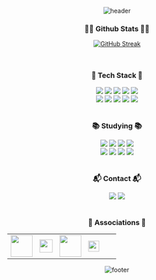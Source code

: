 <div align="center">

  ![header](https://capsule-render.vercel.app/api?type=waving&color=gradient&customColorList=6&text=cussle&animation=fadeIn&height=200&fontAlignY=35)

  <h3 class="title">👨‍💻 Github Stats 👨‍💻</h3>
  
  [![GitHub Streak](https://streak-stats.demolab.com?user=cussle&theme=transparent&border_radius=5)](https://git.io/streak-stats)

  <br>
  <h3 class="title">💎 Tech Stack 💎</h3>

  <div class="contentWrapper">
    <img src="https://img.shields.io/badge/HTML-E34F26?style=for-the-badge&logo=html5&logoColor=white">
    <img src="https://img.shields.io/badge/CSS-1572B6?style=for-the-badge&logo=css3&logoColor=white">
    <img src="https://img.shields.io/badge/Bootstrap-7952B3?style=for-the-badge&logo=bootstrap&logoColor=white">
    <img src="https://img.shields.io/badge/Javascript-F7DF1E?style=for-the-badge&logo=javascript&logoColor=white">
    <img src="https://img.shields.io/badge/jquery-0769AD?style=for-the-badge&logo=jquery&logoColor=white">
  </div>
  <div class="contentWrapper">
    <img src="https://img.shields.io/badge/node.js-5FA04E?style=for-the-badge&logo=nodedotjs&logoColor=white">
    <img src="https://img.shields.io/badge/Typescript-3178C6?style=for-the-badge&logo=typescript&logoColor=white">
    <img src="https://img.shields.io/badge/PHP-777BB4?style=for-the-badge&logo=php&logoColor=white">
    <img src="https://img.shields.io/badge/JAVA-000000?style=for-the-badge&logo=openjdk&logoColor=white">
    <img src="https://img.shields.io/badge/C-A8B9CC?style=for-the-badge&logo=c&logoColor=white">
  </div>
  
  <br>
  
  <h3 class="title">📚 Studying 📚</h3>
  <div class="contentWrapper">
    <img src="https://img.shields.io/badge/REACT-61DAFB?style=for-the-badge&logo=react&logoColor=white">
    <img src="https://img.shields.io/badge/Spring-6DB33F?style=for-the-badge&logo=spring&logoColor=white">
    <img src="https://img.shields.io/badge/SpringBoot-6DB33F?style=for-the-badge&logo=springboot&logoColor=white">
    <img src="https://img.shields.io/badge/mysql-4479A1?style=for-the-badge&logo=mysql&logoColor=white">
  </div>
  <div class="contentWrapper">
    <img src="https://img.shields.io/badge/vue.js-4FC08D?style=for-the-badge&logo=vuedotjs&logoColor=white">
    <img src="https://img.shields.io/badge/express-000000?style=for-the-badge&logo=express&logoColor=white">
    <img src="https://img.shields.io/badge/ocaml-EC6813?style=for-the-badge&logo=ocaml&logoColor=white">
    <img src="https://img.shields.io/badge/python-3776AB?style=for-the-badge&logo=python&logoColor=white">
  </div>

  <br>

  <h3 class="title">📬 Contact 📬</h3>
  <div class="contentWrapper">
    <a href="https://www.instagram.com/beanb_in"><img src="https://img.shields.io/badge/instagram-E4405F?style=for-the-badge&logo=instagram&logoColor=white"></a>
    <a href="mailto:﻿"cussle@kakao.com"><img src="https://img.shields.io/badge/mail-FFCD00?style=for-the-badge&logo=kakao&logoColor=white"></a>
  </div>
  
  <br>

  <h3 align="center">🏢 Associations 🏢</h3>
  <table align="center">
    <tr>
      <td align="center" valign="middle">
        <a href="https://computer.cnu.ac.kr/computer/index.do">
          <img src="https://res.cloudinary.com/cussle/image/upload/v1715324636/github/logo/lg4bxkeqvhjo2v8ost2i.png" height="50">
        </a>
      </td>
      <td align="center" valign="middle">
        <a href="https://csrc.cnu.ac.kr/csrc/main.do">
          <img src="https://res.cloudinary.com/cussle/image/upload/v1715324660/github/logo/kj8jusbdqgfpjpeidvfe.png" height="30">
        </a>
      </td>
      <td align="center" valign="middle">
        <a href="https://www.kakaotechcampus.com/">
          <img src="https://res.cloudinary.com/cussle/image/upload/v1715324706/github/logo/niev8mteyyormoltp0i7.png" height="50">
        </a>
      </td>
      <td align="center" valign="middle">
        <a href="http://www.eduplex.net/">
          <img src="https://res.cloudinary.com/cussle/image/upload/v1715324750/github/logo/bpdfi4xxgq2a1p4l9lix.png" height="25">
        </a>
      </td>
      <td align="center" valign="middle">
        <a href="https://kimstudy.com/">
          <img src="https://res.cloudinary.com/cussle/image/upload/v1715324787/github/logo/mf7f0uxwzzigts1zotwy.svg" height="15">
        </a>
      </td>
    </tr>
  </table>


  <!-- ![Top Langs](https://github-readme-stats.vercel.app/api/top-langs/?username=cussle&layout=compact) -->


  ![footer](https://capsule-render.vercel.app/api?section=footer&type=waving&color=gradient&customColorList=30)
</div>


<!--
**cussle/cussle** is a ✨ _special_ ✨ repository because its `README.md` (this file) appears on your GitHub profile.

Here are some ideas to get you started:

- 🔭 I’m currently working on ...
- 🌱 I’m currently learning ...
- 👯 I’m looking to collaborate on ...
- 🤔 I’m looking for help with ...
- 💬 Ask me about ...
- 📫 How to reach me: ...
- 😄 Pronouns: ...
- ⚡ Fun fact: ...
-->

